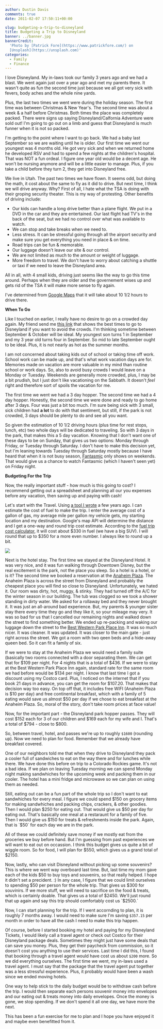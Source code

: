 ```yaml
---
author: Dustin Davis
comments: true
date: 2011-02-07 17:50:11+00:00

slug: budgeting-a-trip-to-disneyland
title: Budgeting a Trip to Disneyland
banner: ../banner.jpg
bannerCredit:
  'Photo by [Patrick Fore](https://www.patrickfore.com/) on
  [Unsplash](https://unsplash.com)'
categories:
  - Family
  - Finance
---
```


I love Disneyland. My in-laws took our family 3 years ago and we had a blast. We
went again just over a year ago and met my parents there. It wasn't quite as fun
the second time just because we all got very sick with fevers, body aches and
the whole nine yards.

Plus, the last two times we went were during the holiday season. The first time
was between Christmas & New Year's. The second time was about a week & a half
before Christmas. Both times the place was completely packed. There were signs
up saying Disneyland/Calfornia Adventure were sold out! I'm going to go out on a
limb and guess that Disneyland is much funner when it is not so packed.

I'm getting to the point where I want to go back. We had a baby last September
so we are waiting until he is older. Our first time we went our youngest was 4
months old. He got very sick and when we returned home he developed RSV and had
to spend a few nights at the children's hospital. That was NOT a fun ordeal. I
figure one year old would be a decent age. He won't be nursing anymore and will
be a little easier to manage. Plus, if you take a child before they turn 2, they
get into Disneyland free.

We live in Utah. The past two times we have flown. It seems odd, but doing the
math, it cost about the same to fly as it did to drive. But next time, I think
we will drive anyway. Why? First of all, I hate what the TSA is doing with their
groping security theater. This is my way of protesting. Other benefits of
driving include:

- Our kids can handle a long drive better than a plane flight. We put in a DVD
  in the car and they are entertained. Our last flight had TV's in the back of
  the seat, but we had no control over what was available to watch.
- We can stop and take breaks when we need to.
- Less stress. It can be stressful going through all the airport security and
  make sure you get everything you need in place & on time.
- Road trips can be fun & memorable.
- Our luggage doesn't leave our site & our control.
- We are not limited as much to the amount or weight of luggage.
- More freedom to travel. We don't have to worry about catching a shuttle or
  taxi if we need to leave the Disneyland area.

All in all, with 4 small kids, driving just seems like the way to go this time
around. Perhaps when they are older and the governement wises up and gets rid of
the TSA it will make more sense to fly again.

I've determined from
[Google Maps](http://maps.google.com/maps?f=d&source=s_d&saddr=alpine,+ut&daddr=Disneyland,+Anaheim,+CA&hl=en&geocode=FaNEaQIdPmdW-Sl1nQYV1IBNhzGLyxgG0XVh9Q%3BFdDqAwIdTaf4-CmhS7LK19fcgDEIaO0fq0RPxg&mra=ls&sll=33.811152,-117.921971&sspn=0.025281,0.048752&g=Disneyland,+Anaheim,+CA&ie=UTF8&t=h&z=6)
that it will take about 10 1/2 hours to drive there.

**When To Go**

Like I touched on earlier, I really have no desire to go on a crowded day again.
My friend send me
[this link](http://www.scottware.com.au/theme/feature/atend.htm) that shows the
best times to go to Disneyland if you want to avoid the crowds. I'm thinking
sometime between September & October will be ideal. My youngest son turns 1 in
September and my 3 year old turns four in September. So mid to late September
ought to be ideal. Plus, it is not nearly as hot as the summer months.

I am not concerned about taking kids out of school or taking time off work.
School work can be made up, and that's what work vacation days are for. Memories
made on vacation are more valuable in my mind than routine school or work days.
So, also to avoid busy crowds I would leave on a Monday or Tuesday. Weekends are
generally more crowded, plus, I may be a bit prudish, but I just don't like
vacationing on the Sabbath. It doesn't _feel_ right and therefore sort of spoils
the vacation for me.

The first time we went we had a 3 day hopper. The second time we had a 4 day
hopper. Honestly, the second time we were done and ready to go home after 3
days. Four was just a bit too much. I'm sure being sick with 3 small, sick
children had **a lot** to do with that sentiment, but still, if the park is not
crowded, 3 days should be plenty to do and see all you want.

So given the estimation of 10 1/2 driving hours (plus time for rest stops,
lunch, etc) two whole days will be dedicated to traveling. So with 3 days in the
park, that makes this a 5 day vacation. Knowing that I don't want one of these
days to be on Sunday, that gives us two options: Monday through Friday, or
Tuesday through Saturday. I don't have to make this decision yet, but I'm
leaning towards Tuesday through Saturday mostly because I have heard that when
it is not busy season,
[Fantasmic](http://disneyland.disney.go.com/disneyland/fantasmic/) only shows on
weekends. That would give us a chance to watch Fantasmic (which I haven't seen
yet) on Friday night.

**Budgeting For the Trip**

Now, the really important stuff - how much is this going to cost? I recommend
getting out a spreadsheet and planning all our you expenses before any vacation,
then saving up and paying with cash!

Let's start with the Travel. Using
[a tool I wrote](/blog/trip-fuel-cost-calculator) a few years ago. I can
estimate the cost of fuel to make the trip. I enter the average cost of a gallon
of gas, my average mile per gallon my vehicle gets, my starting location and my
destination. Google's map API will determine the distance and I get a one-way
and round trip cost estimate. According to the
[fuel trip cost calculator](/blog/trip-fuel-cost-calculator), it will cost about
$330 in fuel (we have a big SUV). I will round that up to $350 for a more even
number. I always like to round up a bit.

![](http://inzolo.com/blog/wp-content/uploads/2011/02/Selection_004.png)

Next is the hotel stay. The first time we stayed at the Disneyland Hotel. It was
very nice, and it was fun walking through Downtown Disney, but the real
excitement is the park, not the place you sleep. So a hotel is a hotel, or is
it? The second time we booked a reservation at the
[Anaheim Plaza](http://www.anaheimplazahotel.com/). The Anaheim Plaza is across
the street from Disneyland and probably the cheapest place you will find so
close to Disneyland. Unfortunately, we hated it. Our room was dirty, hot, muggy,
& stinky. They had turned off the A/C for the winter season in our building. The
tub was clogged so we took a shower standing in dirty water. We asked for a
rollaway bed and they never brought it. It was just an all-around bad
experience. But, my parents & younger sister stay there every time they go and
they like it, so your mileage may very. It was so bad for us that I cancelled
our remaining nights and walked down the street to find something better. We
ended up re-packing and waking our luggage down the street to the
[Best Western Park Place Inn](http://book.bestwestern.com/bestwestern/productInfo.do?propertyCode=05470).
It was so much nicer. It was cleaner. It was updated. It was closer to the main
gate - just right across the street. We got a room with two qeen beds and a
hide-away queen bed. So it can fit a family of six.

If we were to stay at the Anaheim Plaza we would need a family suite (basically
two rooms connected with a door separating them. We can get that for
$109 per night. For 4 nights that is a total of $436. If we were to stay at the
Best Western Park Place Inn again, standard rate for the same room we had before
would be
$134 per night. I know that last time I got a discount using my Costco card. Plus, I noticed on the internet that if you book 21 days in advance, you can get the room for $107.20.
That makes that decision way too easy. On top off that, it includes free WIFI
(Anaheim Plaza is
$10 per day) and free continental breakfast, which with a family of 5 eating would save us almost $50
per day if we chose to eat breakfast at the Anaheim Plaza. So, moral of the
story, don't take room prices at face value!

Now, for the important part - the Disneyland park hopper passes. They will cost
$152 each for 3 of our children and $169 each for my wife and I. That's a total
of $794 - close to $800.

So, between travel, hotel, and passes we're up to roughly `$1600` (rounding up).
Now we need to plan for food. Remember that we already have breakfast covered.

One of our neighbors told me that when they drive to Disneyland they pack a
cooler full of sandwiches to eat on the way there and for lunches while there.
We have done this before on trip to a Colorado Rockies game. It's not a bad
idea. If we plan on leaving Tuesday morning we can spend Monday night making
sandwhiches for the upcoming week and packing them in our cooler. The hotel has
a mini fridge and microwave so we can plan on using them as needed.

Still, eating out can be a fun part of the whole trip so I don't want to eat
sandwhiches for every meal. I figure we could spend
$150 on grocery items for making sandwhiches and packing chips, crackers, & other goodies. Then I would plan $250
for eating out. That would give us
$50 per day for eating out. That's basically one meal at a restaraunt for a family of five. Then I would give us $150
for treats & refreshments inside the park. Again, that is `$50` for each day we
are in the park.

All of these we could definitely save money if we mostly eat from the groceries
we buy before hand. But I'm guessing from past experiences we will want to eat
out on occassion. I think this budget gives us quite a bit of wiggle room. So
for food, I will plan for $550, which gives us a grand total of $2150.

Now, lastly, who can visit Disneyland without picking up some souvenirs? This is
where we went way overboard last time. But, last time my mom gave each of the
kids
$50 to buy toys and souvenirs, so that really helped. I hope it didn't set a precident. :) In any case, I figure that we could limit ourselves to spending $50
per person for the whole trip. That gives us
$300 for souvinirs. If we more stuff, we will need to sacrifice on the food & treats, which is certainly doable. That gives us a total of $2450.
We'll just round that up again and say this trip should comfortably cost us
`$2500.`

Now, I can start planning for the trip. If I went accornding to plan, it is
roughly 7 months away. I would need to make sure I'm saving `$357.15` per month
in order to have all the cash I need to make this trip happen.

Of course, before I started booking my hotel and paying for my Disneyland
Tickets, I would likely call a travel agent or check out Costco for their
Disneyland package deals. Sometimes they might just have some deals that can
save you money. Plus, they get their paycheck from commission, so it doesn't
cost you anything to use their services. Last time I did this, I found that
booking through a travel agent would have cost us about `$200` more. So we did
everything ourselves. The first time we went, my in-laws used a travel agent. I
must say that the package that the travel agent put together was a less
stressful experience. Plus, it probably would have been a wash since we ended
moving hotels.

One way to help stick to the daily budget would be to withdraw cash before the
trip. I would then separate each persons souvenir money into envelopes and our
eating out & treats money into daily envelopes. Once the money is gone, we stop
spending. If we don't spend it all one day, we have more the next.

This has been a fun exercise for me to plan and I hope you have enjoyed it and
maybe even benefitted from it.
